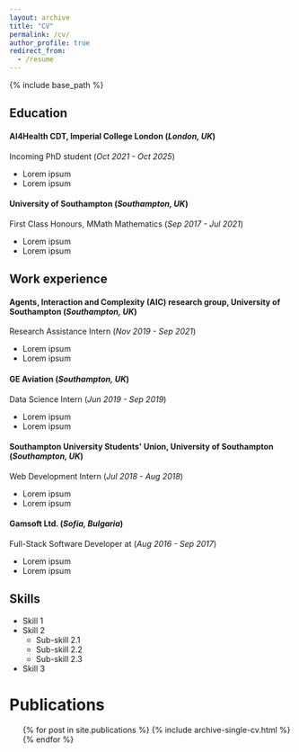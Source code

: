 ```yaml
---
layout: archive
title: "CV"
permalink: /cv/
author_profile: true
redirect_from:
  - /resume
---
```


{% include base_path %}

## Education
#### AI4Health CDT, Imperial College London (*London, UK*)
Incoming PhD student (*Oct 2021 - Oct 2025*)
* Lorem ipsum
* Lorem ipsum

#### University of Southampton (*Southampton, UK*)
First Class Honours, MMath Mathematics (*Sep 2017 - Jul 2021*)
* Lorem ipsum
* Lorem ipsum


## Work experience
#### Agents, Interaction and Complexity (AIC) research group, University of Southampton (*Southampton, UK*)
Research Assistance Intern (*Nov 2019 - Sep 2021*)
* Lorem ipsum
* Lorem ipsum

#### GE Aviation (*Southampton, UK*)
Data Science Intern (*Jun 2019 - Sep 2019*)
* Lorem ipsum
* Lorem ipsum

#### Southampton University Students' Union, University of Southampton (*Southampton, UK*)
Web Development Intern (*Jul 2018 - Aug 2018*)
* Lorem ipsum
* Lorem ipsum

#### Gamsoft Ltd. (*Sofia, Bulgaria*)
Full-Stack Software Developer at (*Aug 2016 - Sep 2017*)
* Lorem ipsum
* Lorem ipsum


## Skills
* Skill 1
* Skill 2
  * Sub-skill 2.1
  * Sub-skill 2.2
  * Sub-skill 2.3
* Skill 3

Publications
======
  <ul>{% for post in site.publications %}
    {% include archive-single-cv.html %}
  {% endfor %}</ul>
